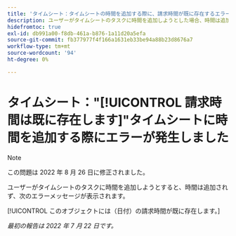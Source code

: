 ```yaml
---
title: 'タイムシート：タイムシートの時間を追加する際に、請求時間が既に存在するエラーが発生しました'
description: ユーザーがタイムシートのタスクに時間を追加しようとした場合、時間は追加されず、エラーメッセージが表示されます。
hidefromtoc: true
exl-id: db991a00-f8db-461a-b876-1a11d20a5efa
source-git-commit: fb377977f4f166a1631eb33be94a88b23d8676a7
workflow-type: tm+mt
source-wordcount: '94'
ht-degree: 0%

---
```


# タイムシート：&quot;[!UICONTROL 請求時間は既に存在します]&quot;タイムシートに時間を追加する際にエラーが発生しました

>[!NOTE]
>
>この問題は 2022 年 8 月 26 日に修正されました。

ユーザーがタイムシートのタスクに時間を追加しようとすると、時間は追加されず、次のエラーメッセージが表示されます。

[!UICONTROL このオブジェクトには（日付）の請求時間が既に存在します。]

_最初の報告は 2022 年 7 月 22 日です。_
